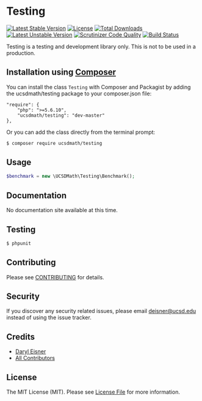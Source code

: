 # Testing

[![Latest Stable Version](https://poser.pugx.org/ucsdmath/Testing/v/stable)](https://packagist.org/packages/ucsdmath/Testing)
[![License](https://poser.pugx.org/ucsdmath/Testing/license)](https://packagist.org/packages/ucsdmath/Testing)
[![Total Downloads](https://poser.pugx.org/ucsdmath/Testing/downloads)](https://packagist.org/packages/ucsdmath/Testing)
[![Latest Unstable Version](https://poser.pugx.org/ucsdmath/Testing/v/unstable)](https://packagist.org/packages/ucsdmath/Testing)
[![Scrutinizer Code Quality](https://scrutinizer-ci.com/g/ucsdmath/Testing/badges/quality-score.png?b=master)](https://scrutinizer-ci.com/g/ucsdmath/Testing/?branch=master)
[![Build Status](https://scrutinizer-ci.com/g/ucsdmath/Testing/badges/build.png?b=master)](https://scrutinizer-ci.com/g/ucsdmath/Testing/build-status/master)

Testing is a testing and development library only. This is not to be used in a production.

## Installation using [Composer](http://getcomposer.org/)
You can install the class ```Testing``` with Composer and Packagist by
adding the ucsdmath/testing package to your composer.json file:

```
"require": {
    "php": ">=5.6.10",
    "ucsdmath/testing": "dev-master"
},
```
Or you can add the class directly from the terminal prompt:

```bash
$ composer require ucsdmath/testing
```

## Usage

``` php
$benchmark = new \UCSDMath\Testing\Benchmark();
```

## Documentation

No documentation site available at this time.
<!-- [Check out the documentation](http://math.ucsd.edu/~deisner/documentation/Testing/) -->

## Testing

``` bash
$ phpunit
```

## Contributing

Please see [CONTRIBUTING](CONTRIBUTING.md) for details.

## Security

If you discover any security related issues, please email deisner@ucsd.edu instead of using the issue tracker.

## Credits

- [Daryl Eisner](https://github.com/UCSDMath)
- [All Contributors](../../contributors)

## License

The MIT License (MIT). Please see [License File](LICENSE) for more information.
